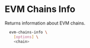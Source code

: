 # EVM Chains Info

Returns information about EVM chains.

```bash
  evm-chains-info \
    [options] \
    <chain>
```
